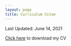 ```yaml
---
layout: page
title: Curriculum Vitae
---
```


Last Updated: June 14, 2021

[Click here](https://cfadmin.human.cornell.edu/FAR/uploads/webcv/ks2373_webcv_4C4D725E-AD6D-49B5-85F5-2FC0AD316058.pdf)  to download my CV

